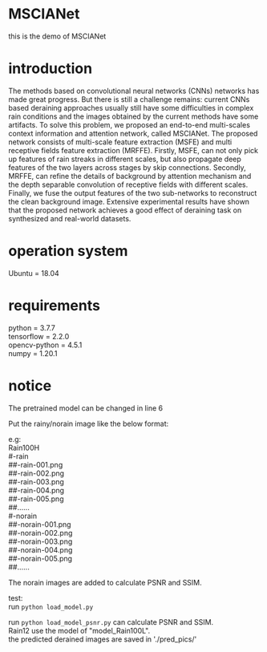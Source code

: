 # MSCIANet
this is the demo of MSCIANet

# introduction
The methods based on convolutional neural networks (CNNs) networks has made great progress. But there is still a challenge remains: current CNNs based deraining approaches usually still have some difficulties in complex rain conditions and the images obtained by the current methods have some artifacts. To solve this problem, we proposed an end-to-end multi-scales context information and attention network, called MSCIANet. The proposed network consists of multi-scale feature extraction (MSFE) and multi receptive fields feature extraction (MRFFE).  Firstly, MSFE, can not only pick up features of rain streaks in different scales, but also propagate deep features of the two layers across stages by skip connections. Secondly, MRFFE, can refine the details of background by attention mechanism and the depth separable convolution of receptive fields with different scales. Finally, we fuse the output features of the two sub-networks to reconstruct the clean background image. Extensive experimental results have shown that the proposed network achieves a good effect of deraining task on synthesized and real-world datasets.



# operation system
Ubuntu = 18.04  

# requirements
python = 3.7.7  
tensorflow = 2.2.0  
opencv-python = 4.5.1  
numpy = 1.20.1  


# notice 
The pretrained model can be changed in line 6


Put the rainy/norain image like the below format:

e.g:  
Rain100H  
    #-rain  
        ##-rain-001.png  
        ##-rain-002.png  
        ##-rain-003.png  
        ##-rain-004.png  
        ##-rain-005.png  
        ##......  
    #-norain  
        ##-norain-001.png  
        ##-norain-002.png  
        ##-norain-003.png  
        ##-norain-004.png  
        ##-norain-005.png  
        ##......  

The norain images are added to calculate PSNR and SSIM.  
  
test:  
run `python load_model.py`  

run `python load_model_psnr.py` can calculate PSNR and SSIM.  
Rain12 use the model of "model_Rain100L".  
the predicted derained images are saved in './pred_pics/'  






